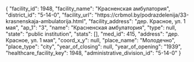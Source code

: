 {
    "facility_id": 1948,
    "facility_name": "Красненская амбулатория",
    "district_id": "5-14-0",
    "facility_url": "https:\/\/crbmol.by\/podrazdelenija\/33-krasnenskaja-ambulatorija.html",
    "facility_address": "дер. Красное, ул. 1 мая",
    "ap_1": "3",
    "name": "Красненская амбулатория",
    "type": null,
    "state": "public institution",
    "stats": [],
    "med_id": 415,
    "address": "дер. Красное, ул. 1 мая",
    "coord_x_y": null,
    "place_name": "Молодечно",
    "place_type": "city",
    "year_of_closing": null,
    "year_of_opening": "1939",
    "healthcare_facility_key": 1948,
    "administrative_division_id": "5-14-0"
}